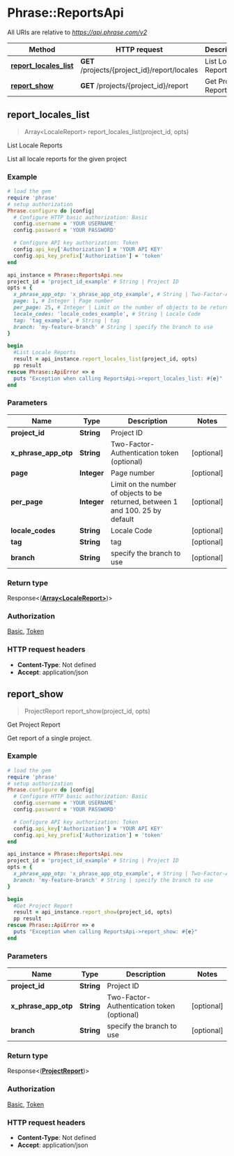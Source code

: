 # Phrase::ReportsApi

All URIs are relative to *https://api.phrase.com/v2*

Method | HTTP request | Description
------------- | ------------- | -------------
[**report_locales_list**](ReportsApi.md#report_locales_list) | **GET** /projects/{project_id}/report/locales | List Locale Reports
[**report_show**](ReportsApi.md#report_show) | **GET** /projects/{project_id}/report | Get Project Report



## report_locales_list

> Array&lt;LocaleReport&gt; report_locales_list(project_id, opts)

List Locale Reports

List all locale reports for the given project

### Example

```ruby
# load the gem
require 'phrase'
# setup authorization
Phrase.configure do |config|
  # Configure HTTP basic authorization: Basic
  config.username = 'YOUR USERNAME'
  config.password = 'YOUR PASSWORD'

  # Configure API key authorization: Token
  config.api_key['Authorization'] = 'YOUR API KEY'
  config.api_key_prefix['Authorization'] = 'token'
end

api_instance = Phrase::ReportsApi.new
project_id = 'project_id_example' # String | Project ID
opts = {
  x_phrase_app_otp: 'x_phrase_app_otp_example', # String | Two-Factor-Authentication token (optional)
  page: 1, # Integer | Page number
  per_page: 25, # Integer | Limit on the number of objects to be returned, between 1 and 100. 25 by default
  locale_codes: 'locale_codes_example', # String | Locale Code
  tag: 'tag_example', # String | tag
  branch: 'my-feature-branch' # String | specify the branch to use
}

begin
  #List Locale Reports
  result = api_instance.report_locales_list(project_id, opts)
  pp result
rescue Phrase::ApiError => e
  puts "Exception when calling ReportsApi->report_locales_list: #{e}"
end
```

### Parameters


Name | Type | Description  | Notes
------------- | ------------- | ------------- | -------------
 **project_id** | **String**| Project ID | 
 **x_phrase_app_otp** | **String**| Two-Factor-Authentication token (optional) | [optional] 
 **page** | **Integer**| Page number | [optional] 
 **per_page** | **Integer**| Limit on the number of objects to be returned, between 1 and 100. 25 by default | [optional] 
 **locale_codes** | **String**| Locale Code | [optional] 
 **tag** | **String**| tag | [optional] 
 **branch** | **String**| specify the branch to use | [optional] 

### Return type

Response<([**Array&lt;LocaleReport&gt;**](LocaleReport.md))>

### Authorization

[Basic](../README.md#Basic), [Token](../README.md#Token)

### HTTP request headers

- **Content-Type**: Not defined
- **Accept**: application/json


## report_show

> ProjectReport report_show(project_id, opts)

Get Project Report

Get report of a single project.

### Example

```ruby
# load the gem
require 'phrase'
# setup authorization
Phrase.configure do |config|
  # Configure HTTP basic authorization: Basic
  config.username = 'YOUR USERNAME'
  config.password = 'YOUR PASSWORD'

  # Configure API key authorization: Token
  config.api_key['Authorization'] = 'YOUR API KEY'
  config.api_key_prefix['Authorization'] = 'token'
end

api_instance = Phrase::ReportsApi.new
project_id = 'project_id_example' # String | Project ID
opts = {
  x_phrase_app_otp: 'x_phrase_app_otp_example', # String | Two-Factor-Authentication token (optional)
  branch: 'my-feature-branch' # String | specify the branch to use
}

begin
  #Get Project Report
  result = api_instance.report_show(project_id, opts)
  pp result
rescue Phrase::ApiError => e
  puts "Exception when calling ReportsApi->report_show: #{e}"
end
```

### Parameters


Name | Type | Description  | Notes
------------- | ------------- | ------------- | -------------
 **project_id** | **String**| Project ID | 
 **x_phrase_app_otp** | **String**| Two-Factor-Authentication token (optional) | [optional] 
 **branch** | **String**| specify the branch to use | [optional] 

### Return type

Response<([**ProjectReport**](ProjectReport.md))>

### Authorization

[Basic](../README.md#Basic), [Token](../README.md#Token)

### HTTP request headers

- **Content-Type**: Not defined
- **Accept**: application/json

